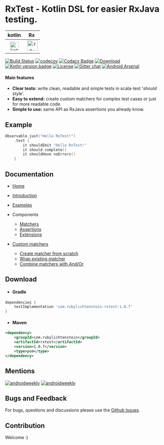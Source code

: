 # RxTest - Kotlin DSL for easier RxJava testing.

kotlin|Rx
|:---:|:---:|
<img src="https://github.com/RubyLichtenstein/RxTest/blob/master/art/kotlin_logo.png" alt="kotlin-logo" height="28" width="28"> | <img src="https://github.com/RubyLichtenstein/RxTest/blob/master/art/rx_logo.png" alt="rx-logo" height="34" width="34">

[![Build Status](https://travis-ci.org/RubyLichtenstein/RxTest.svg?branch=master)](https://travis-ci.org/RubyLichtenstein/RxTest) [![codecov](https://codecov.io/gh/RubyLichtenstein/RxTest/branch/master/graph/badge.svg)](https://codecov.io/gh/RubyLichtenstein/RxTest) [![Codacy Badge](https://api.codacy.com/project/badge/Grade/76c9a506c121408fabc7cf282d22109e)](https://www.codacy.com/app/reuven.lichtenstein/RxTest?utm_source=github.com&amp;utm_medium=referral&amp;utm_content=RubyLichtenstein/RxTest&amp;utm_campaign=Badge_Grade) [![Download](https://api.bintray.com/packages/rubylichtenstein/RxTest/com.rubylichtenstein.rxtest/images/download.svg)](https://bintray.com/rubylichtenstein/RxTest/com.rubylichtenstein.rxtest/_latestVersion) [![Kotlin version badge](https://img.shields.io/badge/kotlin-1.2.21-blue.svg)](http://kotlinlang.org/) [![License](https://img.shields.io/badge/License-Apache%202.0-blue.svg)](http://www.apache.org/licenses/LICENSE-2.0) [![Gitter chat](https://badges.gitter.im/gitterHQ/gitter.png)](https://gitter.im/RxTest/) [![Android Arsenal](https://img.shields.io/badge/Android%20Arsenal-RxTest-brightgreen.svg?style=flat)](https://android-arsenal.com/details/1/6647)

#### Main features 
* **Clear tests:** write clean, readable and simple tests in scala-test '*should* style'.
* **Easy to extend:** create custom matchers for complex test cases or just for more readable code.
* **Simple to use:** same API as RxJava assertions you already know. 

## Example
```kotlin
Observable.just("Hello RxTest!")
    .test {
        it shouldEmit "Hello RxTest!"
        it should complete()
        it shouldHave noErrors()
    }
```
## Documentation

* [Home](https://github.com/RubyLichtenstein/RxTest/wiki)
* [Introduction](https://github.com/RubyLichtenstein/RxTest/wiki/Introduction)
* [Examples](https://github.com/RubyLichtenstein/RxTest/wiki/Examples)
* Components
  * [Matchers](https://github.com/RubyLichtenstein/RxTest/wiki/Matchers)
  * [Assertions](https://github.com/RubyLichtenstein/RxTest/wiki/Assertions)
  * [Extensions](https://github.com/RubyLichtenstein/RxTest/wiki/Extensions)

* [Custom matchers](https://github.com/RubyLichtenstein/RxTest/wiki/Custom-matchers)
  * [Create matcher from scratch](https://github.com/RubyLichtenstein/RxTest/wiki/Custom-matchers#1-create-matchers-from-scratch)
  * [Wrap existing matcher](https://github.com/RubyLichtenstein/RxTest/wiki/Custom-matchers#2-wrap-existing-matcher)
  * [Combine matchers with And/Or](https://github.com/RubyLichtenstein/RxTest/wiki/Custom-matchers#3-combine-matchers-with-andor)
  
## Download
- #### Gradle
```groovy
dependencies {       
    testImplementation 'com.rubylichtenstein:rxtest:1.0.7'
}
```

- #### Maven
```xml
<dependency>
    <groupId>com.rubylichtenstein</groupId>
    <artifactId>rxtest</artifactId>
    <version>1.0.7</version>
    <type>pom</type>
</dependency>
```
## Mentions

[![androidweekly](https://img.shields.io/badge/androidweekly.net-298-orange.svg?style=flat-square)](https://androidweekly.net/issues/issue-298) 
[![androidweekly](https://img.shields.io/badge/androidweekly.cn-161-orange.svg?style=flat-square)](https://androidweekly.cn/android-dev-weekly-issue-161/)

## Bugs and Feedback

For bugs, questions and discussions please use the [Github Issues](https://github.com/RubyLichtenstein/RxTest/issues).

## Contribution 

Welcome :)




